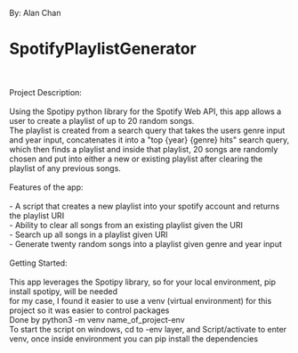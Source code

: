 By: Alan Chan

# SpotifyPlaylistGenerator
<br/>
<br/>
Project Description:
<br/>
<br/>
Using the Spotipy python library for the Spotify Web API, this app allows a user to create a playlist of up to 20 random songs.
<br/>
The playlist is created from a search query that takes the users genre input and year input, concatenates it into a "top {year} {genre} hits" search query, which then finds a playlist and inside that playlist, 20 songs are randomly chosen and put into 
either a new or existing playlist after clearing the playlist of any previous songs.
<br/>
<br/>
Features of the app:
<br/>
<br/>
- A script that creates a new playlist into your spotify account and returns the playlist URI
<br/>
- Ability to clear all songs from an existing playlist given the URI
<br/>
- Search up all songs in a playlist given URI
<br/>
- Generate twenty random songs into a playlist given genre and year input
<br/>
<br/>
Getting Started:
<br/>
<br/>
This app leverages the Spotipy library, so for your local environment, pip install spotipy, will be needed
<br/>
for my case, I found it easier to use a venv (virtual environment) for this project so it was easier to control packages
<br/>
Done by python3 -m venv name_of_project-env
<br/>
To start the script on windows, cd to -env layer, and Script/activate to enter venv, once inside environment you can pip install the dependencies

